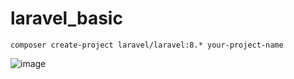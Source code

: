 # laravel_basic

```
composer create-project laravel/laravel:8.* your-project-name 
```



![image](https://user-images.githubusercontent.com/12442613/200161809-ab8b8960-cb74-42c6-8787-afd8c1863edd.png)

